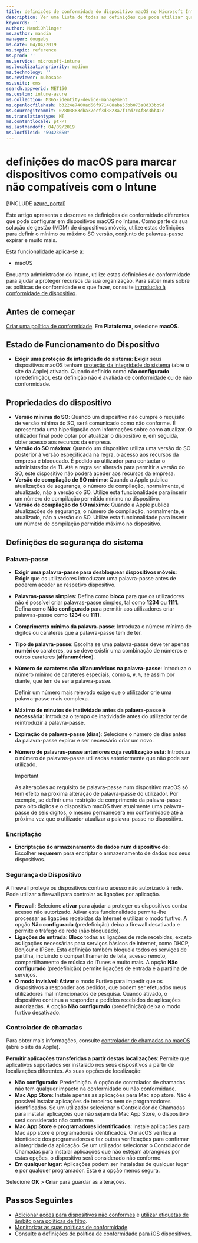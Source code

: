 ```yaml
---
title: definições de conformidade do dispositivo macOS no Microsoft Intune – Azure | Documentos da Microsoft
description: Ver uma lista de todas as definições que pode utilizar quando a definição de conformidade para os seus dispositivos macOS no Microsoft Intune. Exigir proteção de integridade do sistema da Apple, definir restrições de palavra-passe, necessitam de uma firewall, permitir que o controlador de chamadas e muito mais.
keywords: ''
author: MandiOhlinger
ms.author: mandia
manager: dougeby
ms.date: 04/04/2019
ms.topic: reference
ms.prod: ''
ms.service: microsoft-intune
ms.localizationpriority: medium
ms.technology: ''
ms.reviewer: muhosabe
ms.suite: ems
search.appverid: MET150
ms.custom: intune-azure
ms.collection: M365-identity-device-management
ms.openlocfilehash: b3224e7400ad56f971488aba53bb073a0d33bb9d
ms.sourcegitcommit: 02803863eba37ecf3d8823a7f1cd7c4f8e3bb42c
ms.translationtype: MT
ms.contentlocale: pt-PT
ms.lasthandoff: 04/09/2019
ms.locfileid: "59423650"
---
```

# <a name="macos-settings-to-mark-devices-as-compliant-or-not-compliant-using-intune"></a>definições do macOS para marcar dispositivos como compatíveis ou não compatíveis com o Intune

[!INCLUDE [azure_portal](./includes/azure_portal.md)]

Este artigo apresenta e descreve as definições de conformidade diferentes que pode configurar em dispositivos macOS no Intune. Como parte da sua solução de gestão (MDM) de dispositivos móveis, utilize estas definições para definir o mínimo ou máximo SO versão, conjunto de palavras-passe expirar e muito mais.

Esta funcionalidade aplica-se a:

- macOS

Enquanto administrador do Intune, utilize estas definições de conformidade para ajudar a proteger recursos da sua organização. Para saber mais sobre as políticas de conformidade e o que fazer, consulte [introdução à conformidade de dispositivo](device-compliance-get-started.md).

## <a name="before-you-begin"></a>Antes de começar

[Criar uma política de conformidade](create-compliance-policy.md#create-the-policy). Em **Plataforma**, selecione **macOS**.

## <a name="device-health"></a>Estado de Funcionamento do Dispositivo

- **Exigir uma proteção de integridade do sistema**: **Exigir** seus dispositivos macOS tenham [proteção da integridade do sistema](https://support.apple.com/HT204899) (abre o site da Apple) ativado. Quando definido como **não configurado** (predefinição), esta definição não é avaliada de conformidade ou de não conformidade.

## <a name="device-properties"></a>Propriedades do dispositivo

- **Versão mínima do SO**: Quando um dispositivo não cumpre o requisito de versão mínima do SO, será comunicado como não conforme. É apresentada uma hiperligação com informações sobre como atualizar. O utilizador final pode optar por atualizar o dispositivo e, em seguida, obter acesso aos recursos da empresa.
- **Versão do SO máxima**: Quando um dispositivo utiliza uma versão do SO posterior à versão especificada na regra, o acesso aos recursos da empresa é bloqueado. É pedido ao utilizador para contactar o administrador de TI. Até a regra ser alterada para permitir a versão do SO, este dispositivo não poderá aceder aos recursos da empresa.
- **Versão de compilação de SO mínimo**: Quando a Apple publica atualizações de segurança, o número de compilação, normalmente, é atualizado, não a versão do SO. Utilize esta funcionalidade para inserir um número de compilação permitido mínimo no dispositivo.
- **Versão de compilação do SO máximo**: Quando a Apple publica atualizações de segurança, o número de compilação, normalmente, é atualizado, não a versão do SO. Utilize esta funcionalidade para inserir um número de compilação permitido máximo no dispositivo.

## <a name="system-security-settings"></a>Definições de segurança do sistema

### <a name="password"></a>Palavra-passe

- **Exigir uma palavra-passe para desbloquear dispositivos móveis**: **Exigir** que os utilizadores introduzam uma palavra-passe antes de poderem aceder ao respetivo dispositivo.
- **Palavras-passe simples**: Defina como **bloco** para que os utilizadores não é possível criar palavras-passe simples, tal como **1234** ou **1111**. Defina como **Não configurado** para permitir aos utilizadores criar palavras-passe como **1234** ou **1111**.
- **Comprimento mínimo da palavra-passe**: Introduza o número mínimo de dígitos ou carateres que a palavra-passe tem de ter.
- **Tipo de palavra-passe**: Escolha se uma palavra-passe deve ter apenas **numérico** carateres, ou se deve existir uma combinação de números e outros carateres (**alfanumérico**).
- **Número de carateres não alfanuméricos na palavra-passe**: Introduza o número mínimo de carateres especiais, como `&`, `#`, `%`, `!`e assim por diante, que tem de ser a palavra-passe.

    Definir um número mais relevado exige que o utilizador crie uma palavra-passe mais complexa.

- **Máximo de minutos de inatividade antes da palavra-passe é necessária**: Introduza o tempo de inatividade antes do utilizador ter de reintroduzir a palavra-passe.
- **Expiração de palavra-passe (dias)**: Selecione o número de dias antes da palavra-passe expirar e ser necessário criar um novo.
- **Número de palavras-passe anteriores cuja reutilização está**: Introduza o número de palavras-passe utilizadas anteriormente que não pode ser utilizado.

    > [!IMPORTANT]
    > As alterações ao requisito de palavra-passe num dispositivo macOS só têm efeito na próxima alteração de palavra-passe do utilizador. Por exemplo, se definir uma restrição de comprimento da palavra-passe para oito dígitos e o dispositivo macOS tiver atualmente uma palavra-passe de seis dígitos, o mesmo permanecerá em conformidade até à próxima vez que o utilizador atualizar a palavra-passe no dispositivo.

### <a name="encryption"></a>Encriptação

- **Encriptação do armazenamento de dados num dispositivo de**: Escolher **requerem** para encriptar o armazenamento de dados nos seus dispositivos.

### <a name="device-security"></a>Segurança do Dispositivo

A firewall protege os dispositivos contra o acesso não autorizado à rede. Pode utilizar a firewall para controlar as ligações por aplicação. 

- **Firewall**: Selecione **ativar** para ajudar a proteger os dispositivos contra acesso não autorizado. Ativar esta funcionalidade permite-lhe processar as ligações recebidas da Internet e utilizar o modo furtivo. A opção **Não configurada** (predefinição) deixa a firewall desativada e permite o tráfego de rede (não bloqueado).
- **Ligações de entrada**: **Bloco** todas as ligações de rede recebidas, exceto as ligações necessárias para serviços básicos de internet, como DHCP, Bonjour e IPSec. Esta definição também bloqueia todos os serviços de partilha, incluindo o compartilhamento de tela, acesso remoto, compartilhamento de música do iTunes e muito mais. A opção **Não configurado** (predefinição) permite ligações de entrada e a partilha de serviços.
- **O modo invisível**: **Ativar** o modo Furtivo para impedir que os dispositivos a responder aos pedidos, que podem ser efetuados meus utilizadores mal intencionados de pesquisa. Quando ativado, o dispositivo continua a responder a pedidos recebidos de aplicações autorizadas. A opção **Não configurado** (predefinição) deixa o modo furtivo desativado.

### <a name="gatekeeper"></a>Controlador de chamadas

Para obter mais informações, consulte [controlador de chamadas no macOS](https://support.apple.com/HT202491) (abre o site da Apple).

**Permitir aplicações transferidas a partir destas localizações**: Permite que aplicativos suportados ser instalado nos seus dispositivos a partir de localizações diferentes. As suas opções de localização:

- **Não configurado**: Predefinição. A opção de controlador de chamadas não tem qualquer impacto na conformidade ou não conformidade. 
- **Mac App Store**: Instale apenas as aplicações para Mac app store. Não é possível instalar aplicações de terceiros nem de programadores identificados. Se um utilizador selecionar o Controlador de Chamadas para instalar aplicações que não sejam da Mac App Store, o dispositivo será considerado não conforme.
- **Mac App Store e programadores identificados**: Instale aplicações para Mac app store e programadores identificados. O macOS verifica a identidade dos programadores e faz outras verificações para confirmar a integridade da aplicação. Se um utilizador selecionar o Controlador de Chamadas para instalar aplicações que não estejam abrangidas por estas opções, o dispositivo será considerado não conforme.
- **Em qualquer lugar**: Aplicações podem ser instaladas de qualquer lugar e por qualquer programador. Esta é a opção menos segura.

Selecione **OK** > **Criar** para guardar as alterações.

## <a name="next-steps"></a>Passos Seguintes

- [Adicionar ações para dispositivos não conformes](actions-for-noncompliance.md) e [utilizar etiquetas de âmbito para políticas de filtro](scope-tags.md).
- [Monitorizar as suas políticas de conformidade](compliance-policy-monitor.md).
- Consulte a [definições de política de conformidade para iOS](compliance-policy-create-ios.md) dispositivos.